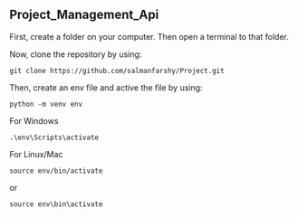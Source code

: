## Project_Management_Api

First, create a folder on your computer. Then open a terminal to that folder.

Now, clone the repository by using:
```
git clone https://github.com/salmanfarshy/Project.git
```

Then, create an env file and active the file by using:
```
python -m venv env
```
For Windows
```
.\env\Scripts\activate
```
For Linux/Mac
```
source env/bin/activate
```
or
```
source env\bin\activate
```
